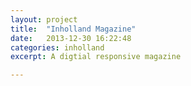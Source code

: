 ```yaml
---
layout: project
title:  "Inholland Magazine"
date:   2013-12-30 16:22:48
categories: inholland
excerpt: A digtial responsive magazine

---
```

